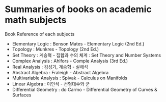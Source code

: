 Summaries of books on academic math subjects
================
Book Reference of each subjects
* Elementary Logic : Benson Mates - Elementary Logic (2nd Ed.)
* Topology : Munkres - Topology (2nd Ed.)
* Set Theory : 계승혁 - 집합과 수의 체계 : Set Theory and Number Systems
* Complex Analysis : Ahlfors - Comple Analysis (3rd Ed.)
* Real Analysis : 김성기, 계승혁 - 실해석
* Abstract Algebra : Fraleigh - Abstract Algebra
* Multivariable Analysis : Spivak - Calculus on Manifolds
* Linear Algebra : 이인석 - 선형대수와 군
* Differential Geometry : do Carmo - Differential Geometry of Curves & Surfaces
